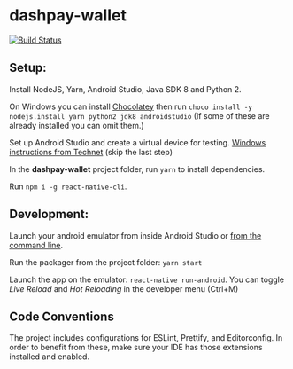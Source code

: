 # dashpay-wallet

[![Build Status](https://travis-ci.com/dashevo/dashpay-wallet.svg?token=UzYXxxa3Wnmm1sy8HJPN&branch=master)](https://travis-ci.com/dashevo/dashpay-wallet)

## Setup:
Install NodeJS, Yarn, Android Studio, Java SDK 8 and Python 2.

On Windows you can install [Chocolatey](https://chocolatey.org) then run `choco install -y nodejs.install yarn python2 jdk8 androidstudio` (If some of these are already installed you can omit them.)

Set up Android Studio and create a virtual device for testing. [Windows instructions from Technet](https://blogs.technet.microsoft.com/karanrustagi/2017/08/15/how-to-setup-android-emulator-using-android-studio/) (skip the last step)

In the **dashpay-wallet** project folder, run `yarn` to install dependencies.

Run `npm i -g react-native-cli`.

## Development:
Launch your android emulator from inside Android Studio or [from the command line](https://developer.android.com/studio/run/emulator-commandline).

Run the packager from the project folder: `yarn start`

Launch the app on the emulator: `react-native run-android`. You can toggle *Live Reload* and *Hot Reloading* in the developer menu (Ctrl+M)

## Code Conventions
The project includes configurations for ESLint, Prettify, and Editorconfig. In order to benefit from these, make sure your IDE has those extensions installed and enabled.

